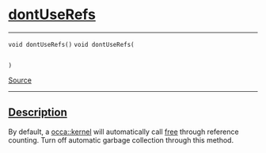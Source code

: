 
<h1 id="dont-use-refs">
 <a href="#/api/kernel/dontUseRefs" class="anchor">
   <span>dontUseRefs</span>
  </a>
</h1>

<div class="signature">

<hr>

  <div class="definition-container">
    <div class="definition">
      <code class="desktop-only"><span class="token keyword">void</span> dontUseRefs()</code>
      <code class="mobile-only"><span class="token keyword">void</span> dontUseRefs(
    
)</code>
      <div class="flex-spacing"></div>
      <a href="https://github.com/libocca/occa/blob/628fed0f/include/occa/core/kernel.hpp#L87" target="_blank">Source</a>
    </div>
    
  </div>

  <hr>
</div>


<h2 id="description">
 <a href="#/api/kernel/dontUseRefs?id=description" class="anchor">
   <span>Description</span>
  </a>
</h2>

By default, a [occa::kernel](/api/kernel/) will automatically call [free](/api/kernel/free) through reference counting.
Turn off automatic garbage collection through this method.
